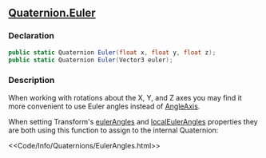 ## [Quaternion.Euler](https://docs.unity3d.com/ScriptReference/Quaternion.Euler.html)
### Declaration
```csharp
public static Quaternion Euler(float x, float y, float z);
public static Quaternion Euler(Vector3 euler);
```

### Description
When working with rotations about the X, Y, and Z axes you may find it more convenient to use Euler angles instead of [AngleAxis](AngleAxis.md).  


When setting Transform's [eulerAngles](https://docs.unity3d.com/ScriptReference/Transform-eulerAngles.html) and [localEulerAngles](https://docs.unity3d.com/ScriptReference/Transform-localEulerAngles.html) properties they are both using this function to assign to the internal Quaternion:

<<Code/Info/Quaternions/EulerAngles.html>>  


